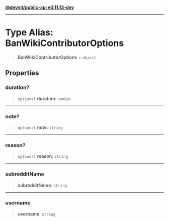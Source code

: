 [**@devvit/public-api v0.11.13-dev**](../../README.md)

---

# Type Alias: BanWikiContributorOptions

> **BanWikiContributorOptions** = `object`

## Properties

<a id="duration"></a>

### duration?

> `optional` **duration**: `number`

---

<a id="note"></a>

### note?

> `optional` **note**: `string`

---

<a id="reason"></a>

### reason?

> `optional` **reason**: `string`

---

<a id="subredditname"></a>

### subredditName

> **subredditName**: `string`

---

<a id="username"></a>

### username

> **username**: `string`
